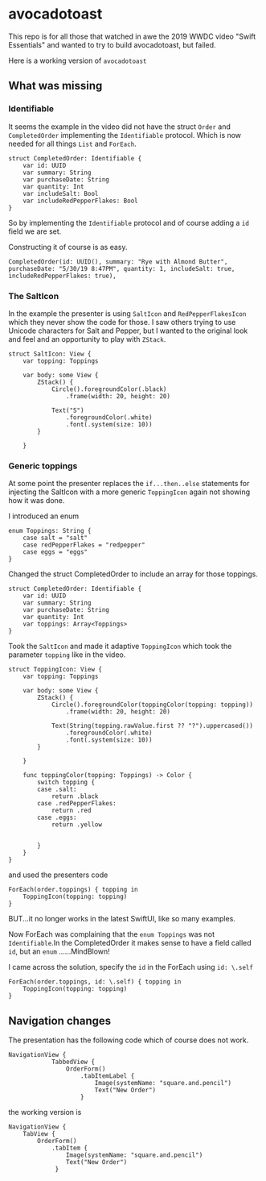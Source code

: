 # avocadotoast

This repo is for all those that watched in awe the 2019 WWDC video "Swift Essentials" and wanted to try to build avocadotoast, but failed.

Here is a working version of `avocadotoast` 

## What was missing

### Identifiable
It seems the example in the video did not have the struct `Order` and `CompletedOrder` implementing the `Identifiable` protocol. Which is now needed for all things `List` and `ForEach`.

```
struct CompletedOrder: Identifiable {
    var id: UUID
    var summary: String
    var purchaseDate: String
    var quantity: Int
    var includeSalt: Bool
    var includeRedPepperFlakes: Bool
}
```

So by implementing the `Identifiable` protocol and of course adding a `id` field we are set.

Constructing it of course is as easy.
```
CompletedOrder(id: UUID(), summary: "Rye with Almond Butter", purchaseDate: "5/30/19 8:47PM", quantity: 1, includeSalt: true, includeRedPepperFlakes: true),

```

### The SaltIcon
In the example the presenter is using `SaltIcon` and `RedPepperFlakesIcon` which they never show the code for those.
I saw others trying to use Unicode characters for Salt and Pepper, but I wanted to the original look and feel and an opportunity to play with `ZStack`.

```
struct SaltIcon: View {
    var topping: Toppings
    
    var body: some View {
        ZStack() {
            Circle().foregroundColor(.black)
                .frame(width: 20, height: 20)
            
            Text("S")
                .foregroundColor(.white)
                .font(.system(size: 10))
        }
        
    }
```

### Generic toppings
At some point the presenter replaces the `if...then..else` statements for injecting the SaltIcon with a more generic `ToppingIcon` again not showing how it was done.

I introduced an enum
```
enum Toppings: String {
    case salt = "salt"
    case redPepperFlakes = "redpepper"
    case eggs = "eggs"
}
```

Changed the struct CompletedOrder to include an array for those toppings.
```
struct CompletedOrder: Identifiable {
    var id: UUID
    var summary: String
    var purchaseDate: String
    var quantity: Int
    var toppings: Array<Toppings>
}
```

Took the `SaltIcon` and made it adaptive `ToppingIcon` which took the parameter `topping` like in the video.

```
struct ToppingIcon: View {
    var topping: Toppings
    
    var body: some View {
        ZStack() {
            Circle().foregroundColor(toppingColor(topping: topping))
                .frame(width: 20, height: 20)
            
            Text(String(topping.rawValue.first ?? "?").uppercased())
                .foregroundColor(.white)
                .font(.system(size: 10))
        }
        
    }
    
    func toppingColor(topping: Toppings) -> Color {
        switch topping {
        case .salt:
            return .black
        case .redPepperFlakes:
            return .red
        case .eggs:
            return .yellow
        
            
        }
    }
}
```

and used the presenters code

```
ForEach(order.toppings) { topping in
    ToppingIcon(topping: topping)
}
```

BUT...it no longer works in the latest SwiftUI, like so many examples.

Now ForEach was complaining that the `enum Toppings` was not `Identifiable`.In the CompletedOrder it makes sense to have a field called `id`, but an `enum` ......MindBlown! 

I came across the solution, specify the `id` in the ForEach using `id: \.self`

```
ForEach(order.toppings, id: \.self) { topping in
    ToppingIcon(topping: topping)
}
```



## Navigation changes
The presentation has the following code which of course does not work.
```
NavigationView {
            TabbedView {
                OrderForm()
                    .tabItemLabel {
                        Image(systemName: "square.and.pencil")
                        Text("New Order")
                    }
```

the working version is

```
NavigationView {
    TabView {
        OrderForm()
            .tabItem {
                Image(systemName: "square.and.pencil")
                Text("New Order")
             }
```



